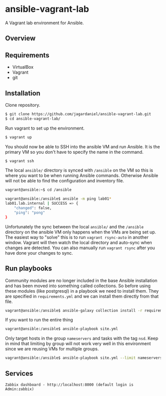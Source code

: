 # ansible-vagrant-lab

A Vagrant lab environment for Ansible.

## Overview

## Requirements

- VirtualBox
- Vagrant
- git

## Installation

Clone repository.
```bash
$ git clone https://github.com/jagardaniel/ansible-vagrant-lab.git
$ cd ansible-vagrant-lab/
```

Run vagrant to set up the environment.
```bash
$ vagrant up
```

You should now be able to SSH into the ansible VM and run Ansible. It is the primary VM so you don't have to specify the name in the command.
```bash
$ vagrant ssh
```

 The local `ansible/` directory is synced with `/ansible` on the VM so this is where you want to be when running Ansible commands. Otherwise Ansible will not be able to find the configuration and inventory file.
```bash
vagrant@ansible:~$ cd /ansible

vagrant@ansible:/ansible$ ansible -m ping lab01*
lab01.lab.internal | SUCCESS => {
    "changed": false,
    "ping": "pong"
}
```

Unfortunately the sync between the local `ansible/` and the `/ansible` directory on the ansible VM only happens when the VMs are being set up. The easiest way to "solve" this is to run `vagrant rsync-auto` in another window. Vagrant will then watch the local directory and auto-sync when changes are detected. You can also manually run `vagrant rsync` after you have done your changes to sync.


## Run playbooks

Community modules are no longer included in the base Ansible installation and has been moved into something called collections. So before using these modules (like postgresql) in a playbook we need to install them. They are specified in `requirements.yml` and we can install them directly from that file.

```bash
vagrant@ansible:/ansible$ ansible-galaxy collection install -r requirements.yml
```

If you want to run the entire thing
```bash
vagrant@ansible:/ansible$ ansible-playbook site.yml
```

Only target hosts in the group `nameservers` and tasks with the tag `nsd`. Keep in mind that limiting by group will not work very well in this environment since we are reusing VMs for multiple groups.
```bash
vagrant@ansible:/ansible$ ansible-playbook site.yml --limit nameservers --tags nsd
```

## Services

```
Zabbix dashboard - http://localhost:8000 (default login is Admin:zabbix)
```
